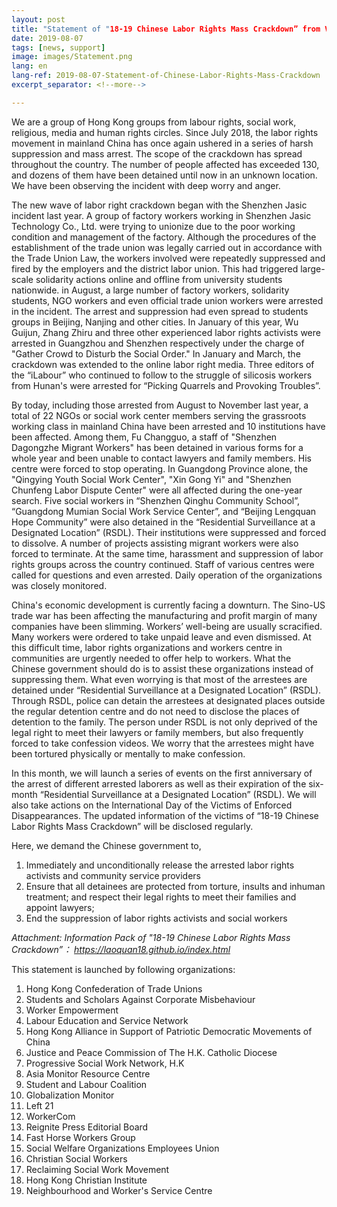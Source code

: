 ```yaml
---
layout: post
title: "Statement of "18-19 Chinese Labor Rights Mass Crackdown” from Various Circles in Hong Kong"
date: 2019-08-07
tags: [news, support]
image: images/Statement.png
lang: en
lang-ref: 2019-08-07-Statement-of-Chinese-Labor-Rights-Mass-Crackdown
excerpt_separator: <!--more-->

---
```


We are a group of Hong Kong groups from labour rights, social work, religious, media and human rights circles. Since July 2018, the labor rights movement in mainland China has once again ushered in a series of harsh suppression and mass arrest. The scope of the crackdown has spread throughout the country. The number of people affected has exceeded 130, and dozens of them have been detained until now in an unknown location. We have been observing the incident with deep worry and anger.

The new wave of labor right crackdown began with the Shenzhen Jasic incident last year. A group of factory workers working in Shenzhen Jasic Technology Co., Ltd. were trying to unionize due to the poor working condition and management of the factory. Although the procedures of the establishment of the trade union was legally carried out in accordance with the Trade Union Law, the workers involved were repeatedly suppressed and fired by the employers and the district labor union. This had triggered  large-scale solidarity actions online and offline from university students nationwide. in August, a large number of factory workers, solidarity students, NGO workers and even official trade union workers were arrested in the incident. The arrest and suppression had even spread to students groups in Beijing, Nanjing and other cities. In January of this year, Wu Guijun, Zhang Zhiru and three other experienced labor rights activists were arrested in Guangzhou and Shenzhen respectively under the charge of "Gather Crowd to Disturb the Social Order." In January and March, the crackdown was extended to the online labor right media. Three editors of the “iLabour” who continued to follow to the struggle of silicosis workers from Hunan's were arrested for “Picking Quarrels and Provoking Troubles”.

By today, including those arrested from August to November last year, a total of 22 NGOs or social work center members serving the grassroots working class in mainland China have been arrested and 10 institutions have been affected. Among them, Fu Changguo, a staff of "Shenzhen Dagongzhe Migrant Workers" has been detained in various forms for a whole year and been unable to contact lawyers and family members. His centre were forced to stop operating. In Guangdong Province alone, the "Qingying Youth Social Work Center", "Xin Gong Yi" and "Shenzhen Chunfeng Labor Dispute Center" were all affected during the one-year search. Five social workers in “Shenzhen Qinghu Community School”, “Guangdong Mumian Social Work Service Center”, and “Beijing Lengquan Hope Community” were also detained in the “Residential Surveillance at a Designated Location” (RSDL). Their institutions were suppressed and forced to dissolve. A number of projects assisting migrant workers were also forced to terminate. At the same time, harassment and suppression of labor rights groups across the country continued. Staff of various centres were called for questions and even arrested. Daily operation of the organizations was closely monitored. 

China's economic development is currently facing a downturn. The Sino-US trade war has been affecting the manufacturing and profit margin of many companies have been slimming. Workers’ well-being are usually scracified. Many workers were ordered to take unpaid leave and even dismissed. At this difficult time, labor rights organizations and workers centre in communities are urgently needed to offer help to workers. What the Chinese government should do is to assist these organizations instead of suppressing them. What even worrying is that most of the arrestees are detained under “Residential Surveillance at a Designated Location” (RSDL). Through RSDL, police can detain the arrestees at designated places outside the regular detention centre and do not need to disclose the places of detention to the family. The person under RSDL is not only deprived of the legal right to meet their lawyers or family members, but also frequently forced to take confession videos. We worry that the arrestees might have been tortured physically or mentally to make confession.

In this month, we will launch a series of events on the first anniversary of the arrest of different arrested laborers as well as their expiration of the six-month “Residential Surveillance at a Designated Location” (RSDL). We will also take actions on the International Day of the Victims of Enforced Disappearances. The updated information of the victims of “18-19 Chinese Labor Rights Mass Crackdown” will be disclosed regularly.

Here, we demand the Chinese government to,

1. Immediately and unconditionally release the arrested labor rights activists and community service providers
2. Ensure that all detainees are protected from torture, insults and inhuman treatment; and respect their legal rights to meet their families and appoint lawyers;
3. End the suppression of labor rights activists and social workers

<em>Attachment: Information Pack of "18-19 Chinese Labor Rights Mass Crackdown”： <https://laoquan18.github.io/index.html></em>

This statement is launched by following organizations:

1. Hong Kong Confederation of Trade Unions
2. Students and Scholars Against Corporate Misbehaviour
3. Worker Empowerment
4. Labour Education and Service Network
5. Hong Kong Alliance in Support of Patriotic Democratic Movements of China
6. Justice and Peace Commission of The H.K. Catholic Diocese
7. Progressive Social Work Network, H.K
8. Asia Monitor Resource Centre 
9. Student and Labour Coalition
10. Globalization Monitor
11. Left 21
12. WorkerCom
13. Reignite Press Editorial Board
14. Fast Horse Workers Group
15. Social Welfare Organizations Employees Union
16. Christian Social Workers
17. Reclaiming Social Work Movement
18. Hong Kong Christian Institute
19. Neighbourhood and Worker's Service Centre
